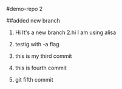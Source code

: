 #demo-repo 2

##added new branch

1. Hi It's a new branch
   2.hi I am using alisa
2. testig with -a flag

3. this is my third commit

4. this is fourth commit

5. git fifth commit
